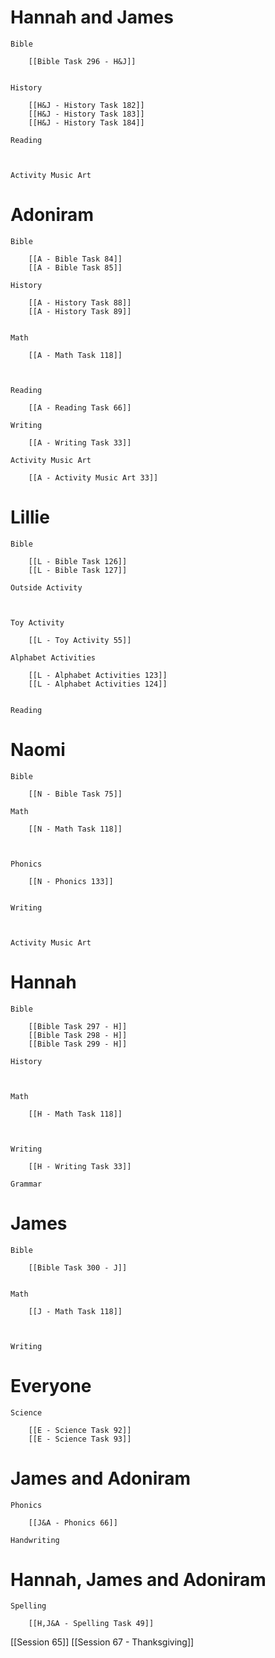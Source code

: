 # Hannah and James

	Bible

		[[Bible Task 296 - H&J]]
		

	History

		[[H&J - History Task 182]]
		[[H&J - History Task 183]]
		[[H&J - History Task 184]]

	Reading

		

	Activity Music Art

		
# Adoniram

	Bible

		[[A - Bible Task 84]]
		[[A - Bible Task 85]]

	History

		[[A - History Task 88]]
		[[A - History Task 89]]
		

	Math

		[[A - Math Task 118]]
		
		

	Reading

		[[A - Reading Task 66]]

	Writing

		[[A - Writing Task 33]]

	Activity Music Art

		[[A - Activity Music Art 33]]

# Lillie

	Bible

		[[L - Bible Task 126]]
		[[L - Bible Task 127]]

	Outside Activity

		

	Toy Activity

		[[L - Toy Activity 55]]

	Alphabet Activities

		[[L - Alphabet Activities 123]]
		[[L - Alphabet Activities 124]]
		

	Reading

		

# Naomi

	Bible

		[[N - Bible Task 75]]

	Math

		[[N - Math Task 118]]
		
		

	Phonics

		[[N - Phonics 133]]
		

	Writing

		

	Activity Music Art

		

# Hannah

	Bible

		[[Bible Task 297 - H]]
		[[Bible Task 298 - H]]
		[[Bible Task 299 - H]]

	History

		

	Math

		[[H - Math Task 118]]
		
		

	Writing

		[[H - Writing Task 33]]

	Grammar

		
		
		
# James

	Bible

		[[Bible Task 300 - J]]
		

	Math

		[[J - Math Task 118]]
		
		

	Writing

		

# Everyone

	Science

		[[E - Science Task 92]]
		[[E - Science Task 93]]
# James and Adoniram

	Phonics

		[[J&A - Phonics 66]]

	Handwriting

		
# Hannah, James and Adoniram

	Spelling

		[[H,J&A - Spelling Task 49]]

[[Session 65]]
[[Session 67 - Thanksgiving]]
